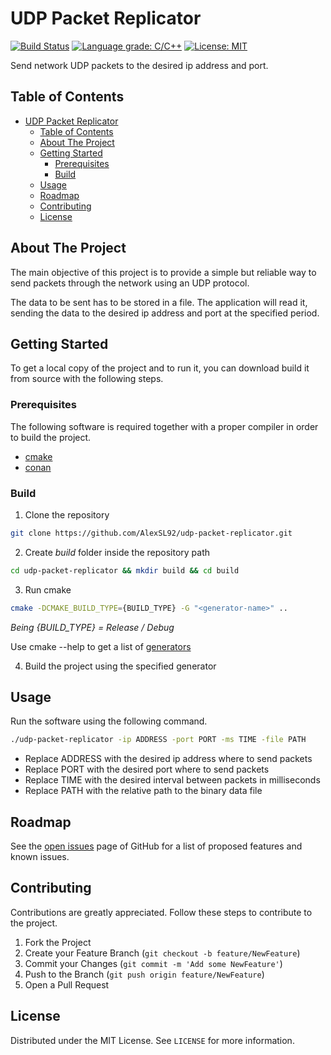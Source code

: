 # UDP Packet Replicator

[![Build Status](https://travis-ci.org/AlexSL92/udp-packet-replicator.svg?branch=master)](https://travis-ci.org/AlexSL92/udp-packet-replicator)
[![Language grade: C/C++](https://img.shields.io/lgtm/grade/cpp/g/AlexSL92/udp-packet-replicator.svg?logo=lgtm&logoWidth=18)](https://lgtm.com/projects/g/AlexSL92/udp-packet-replicator/context:cpp)
[![License: MIT](https://img.shields.io/badge/License-MIT-yellow.svg)](https://opensource.org/licenses/MIT)

Send network UDP packets to the desired ip address and port.

## Table of Contents

- [UDP Packet Replicator](#udp-packet-replicator)
  - [Table of Contents](#table-of-contents)
  - [About The Project](#about-the-project)
  - [Getting Started](#getting-started)
    - [Prerequisites](#prerequisites)
    - [Build](#build)
  - [Usage](#usage)
  - [Roadmap](#roadmap)
  - [Contributing](#contributing)
  - [License](#license)

## About The Project

The main objective of this project is to provide a simple but reliable way to send packets through the network using an UDP protocol. 

The data to be sent has to be stored in a file. The application will read it, sending the data to the desired ip address and port at the specified period.

## Getting Started

To get a local copy of the project and to run it, you can download build it from source with the following steps.

### Prerequisites

The following software is required together with a proper compiler in order to build the project.

* [cmake](https://cmake.org/download/)
* [conan](https://conan.io/downloads.html)

### Build

1. Clone the repository
```sh
git clone https://github.com/AlexSL92/udp-packet-replicator.git
```
2. Create _build_ folder inside the repository path
```sh
cd udp-packet-replicator && mkdir build && cd build
```
3. Run cmake
```sh
cmake -DCMAKE_BUILD_TYPE={BUILD_TYPE} -G "<generator-name>" ..
```
_Being {BUILD_TYPE} = Release / Debug_

Use cmake --help to get a list of [generators](https://cmake.org/cmake/help/v3.0/manual/cmake-generators.7.html)

4. Build the project using the specified generator

## Usage

Run the software using the following command.
```sh
./udp-packet-replicator -ip ADDRESS -port PORT -ms TIME -file PATH
```
* Replace ADDRESS with the desired ip address where to send packets
* Replace PORT with the desired port where to send packets
* Replace TIME with the desired interval between packets in milliseconds
* Replace PATH with the relative path to the binary data file

## Roadmap

See the [open issues](https://github.com/AlexSL92/udp-packet-replicator/issues) page of GitHub for a list of proposed features and known issues.

## Contributing

Contributions are greatly appreciated. Follow these steps to contribute to the project.

1. Fork the Project
2. Create your Feature Branch (`git checkout -b feature/NewFeature`)
3. Commit your Changes (`git commit -m 'Add some NewFeature'`)
4. Push to the Branch (`git push origin feature/NewFeature`)
5. Open a Pull Request

## License

Distributed under the MIT License. See `LICENSE` for more information.